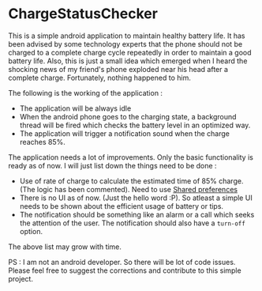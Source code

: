 # ChargeStatusChecker
This is a simple android application to maintain healthy battery life. 
It has been advised by some technology experts that the phone should not be  charged to a complete charge cycle repeatedly in order to maintain a good battery life.
Also, this is just a small idea which emerged when I heard the shocking news of my friend's phone exploded near his head after a complete charge.
Fortunately, nothing happened to him.

The following is the working of the application : 
* The application will be always idle
* When the android phone goes to the charging state, a background thread will be fired which checks the battery level in an optimized way.
* The application will trigger a notification sound when the charge reaches 85%.

The application needs a lot of improvements. Only the basic functionality is ready as of now. I will just list down the things need to be done : 

* Use of rate of charge to calculate the estimated time of 85% charge. (The logic has been commented). Need to use [Shared preferences](https://developer.android.com/training/data-storage/shared-preferences)
* There is no UI as of now. (Just the hello word :P). So atleast a simple UI needs to be shown about the efficient usage of battery or tips.
* The notification should be something like an alarm or a call which seeks the attention of the user. The notification should also have a `turn-off` option.

The above list may grow with time. 

PS : I am not an android developer. So there will be lot of code issues. Please feel free to suggest the corrections and contribute to this simple project.

